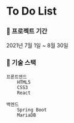 # To Do List

### 🚩 프로젝트 기간

2021년 7월 1일 ~ 8월 30일



### 🚩 기술 스택

```null
프론트엔드
	HTML5
    CSS3
    React

백엔드
 	Spring Boot
	MariaDB
```

